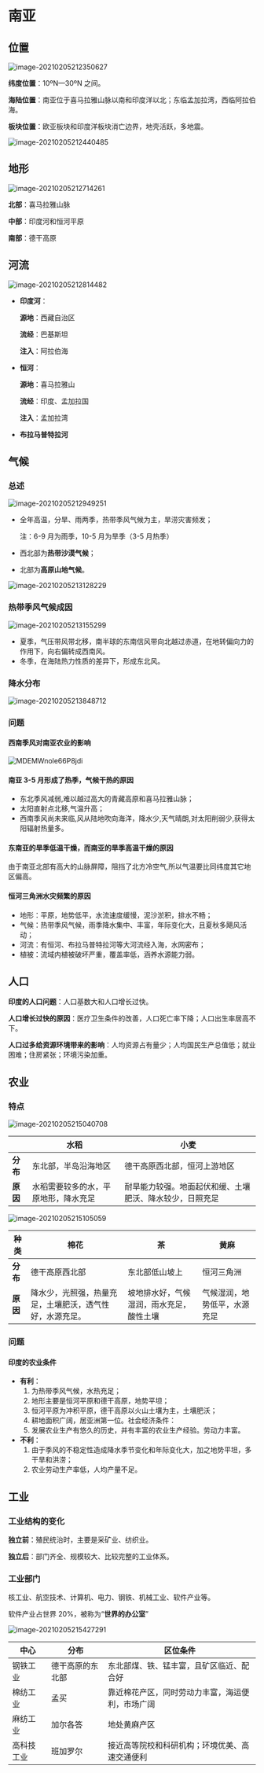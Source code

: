 # 南亚

## 位置

![image-20210205212350627](https://img-1251985644.file.myqcloud.com/images/image-20210205212350627.png)

**纬度位置**：10ºN—30ºN 之间。

**海陆位置**：南亚位于喜马拉雅山脉以南和印度洋以北；东临孟加拉湾，西临阿拉伯海。

**板块位置**：欧亚板块和印度洋板块消亡边界，地壳活跃，多地震。

![image-20210205212440485](https://img-1251985644.file.myqcloud.com/images/image-20210205212440485.png)

## 地形

![image-20210205212714261](https://img-1251985644.file.myqcloud.com/images/image-20210205212714261.png)

**北部**：喜马拉雅山脉

**中部**：印度河和恒河平原

**南部**：德干高原

## 河流

![image-20210205212814482](https://img-1251985644.file.myqcloud.com/images/image-20210205212814482.png)

- **印度河**：

  **源地**：西藏自治区

  **流经**：巴基斯坦

  **注入**：阿拉伯海

- **恒河**：

  **源地**：喜马拉雅山

  **流经**：印度、孟加拉国

  **注入**：孟加拉湾

- **布拉马普特拉河**

## 气候

### 总述

![image-20210205212949251](https://img-1251985644.file.myqcloud.com/images/image-20210205212949251.png)

- 全年高温，分旱、雨两季，热带季风气候为主，旱涝灾害频发；

  注：6-9 月为雨季，10-5 月为旱季（3-5 月热季）

- 西北部为**热带沙漠气候**；

- 北部为**高原山地气候**。

![image-20210205213128229](https://img-1251985644.file.myqcloud.com/images/image-20210205213128229.png)

### 热带季风气候成因

![image-20210205213155299](https://img-1251985644.file.myqcloud.com/images/image-20210205213155299.png)

- 夏季，气压带风带北移，南半球的东南信风带向北越过赤道，在地转偏向力的作用下，向右偏转成西南风。
- 冬季，在海陆热力性质的差异下，形成东北风。

### 降水分布

![image-20210205213848712](https://img-1251985644.file.myqcloud.com/images/image-20210205213848712.png)

### 问题

#### 西南季风对南亚农业的影响

![MDEMWnole66P8jdi](https://img-1251985644.file.myqcloud.com/images/MDEMWnole66P8jdi.png)

#### 南亚 3-5 月形成了热季，气候干热的原因

- 东北季风减弱,难以越过高大的青藏高原和喜马拉雅山脉；
- 太阳直射点北移,气温升高；
- 西南季风尚未来临,风从陆地吹向海洋，降水少,天气晴朗,对太阳削弱少,获得太阳辐射热量多。

#### 东南亚的旱季低温干燥，而南亚的旱季高温干燥的原因

由于南亚北部有高大的山脉屏障，阻挡了北方冷空气,所以气温要比同纬度其它地区偏高。

#### 恒河三角洲水灾频繁的原因

- 地形：平原，地势低平，水流速度缓慢，泥沙淤积，排水不畅；
- 气候：热带季风气候，雨季降水集中、丰富，年际变化大，且夏秋多飓风活动；
- 河流：有恒河、布拉马普特拉河等大河流经入海，水网密布；
- 植被：流域内植被破坏严重，覆盖率低，涵养水源能力弱。

## 人口

**印度的人口问题**：人口基数大和人口增长过快。

**人口增长过快的原因**：医疗卫生条件的改善，人口死亡率下降；人口出生率居高不下。

**人口过多给资源环境带来的影响**：人均资源占有量少；人均国民生产总值低；就业困难；住房紧张；环境污染加重。

## 农业

### 特点

![image-20210205215040708](https://img-1251985644.file.myqcloud.com/images/image-20210205215040708.png)

|          | **水稻**                             | **小麦**                                                 |
| -------- | ------------------------------------ | -------------------------------------------------------- |
| **分布** | 东北部，半岛沿海地区                 | 德干高原西北部，恒河上游地区                             |
| **原因** | 水稻需要较多的水，平原地形，降水充足 | 耐旱能力较强。地面起伏和缓、土壤肥沃、降水较少，日照充足 |

![image-20210205215105059](https://img-1251985644.file.myqcloud.com/images/image-20210205215105059.png)

| **种类** | **棉花**                                                 | **茶**                                   | **黄麻**                     |
| -------- | -------------------------------------------------------- | ---------------------------------------- | ---------------------------- |
| **分布** | 德干高原西北部                                           | 东北部低山坡上                           | 恒河三角洲                   |
| **原因** | 降水少，光照强，热量充足，土壤肥沃，透气性好，水源充足。 | 坡地排水好，气候湿润，雨水充足，酸性土壤 | 气候湿润，地势低平，水源充足 |

### 问题

#### 印度的农业条件

- **有利**：
  1. 为热带季风气候，水热充足；
  2. 地形主要是恒河平原和德干高原，地势平坦；
  3. 恒河平原为冲积平原，德干高原以火山土壤为主，土壤肥沃；
  4. 耕地面积广阔，居亚洲第一位。社会经济条件：
  5. 发展农业生产有悠久的历史，并有丰富的农业生产经验。劳动力丰富。
- **不利**：
  1. 由于季风的不稳定性造成降水季节变化和年际变化大，加之地势平坦，多干旱和洪涝；
  2. 农业劳动生产率低，人均产量不足。

## 工业

### 工业结构的变化

**独立前**：殖民统治时，主要是采矿业、纺织业。

**独立后**：部门齐全、规模较大、比较完整的工业体系。

### 工业部门

核工业、航空技术、计算机、电力、钢铁、机械工业、软件产业等。

软件产业占世界 20%，被称为“**世界的办公室**”

![image-20210205215427291](https://img-1251985644.file.myqcloud.com/images/image-20210205215427291.png)

| **中心**   | **分布**         | **区位条件**                                     |
| ---------- | ---------------- | ------------------------------------------------ |
| 钢铁工业   | 德干高原的东北部 | 东北部煤、铁、锰丰富，且矿区临近、配合好         |
| 棉纺工业   | 孟买             | 靠近棉花产区，同时劳动力丰富，海运便利，市场广阔 |
| 麻纺工业   | 加尔各答         | 地处黄麻产区                                     |
| 高科技工业 | 班加罗尔         | 接近高等院校和科研机构；环境优美、高速交通便利   |
